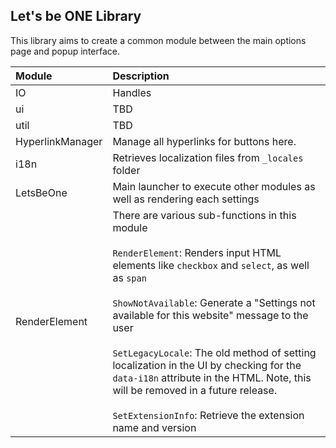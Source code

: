 ## Let's be ONE Library

This library aims to create a common module between the main options page and popup interface.

Module | Description
:--| :--
IO | Handles 
ui | TBD
util | TBD
HyperlinkManager | Manage all hyperlinks for buttons here.
i18n | Retrieves localization files from `_locales` folder
LetsBeOne | Main launcher to execute other modules as well as rendering each settings
RenderElement | There are various sub-functions in this module <br><br> `RenderElement`: Renders input HTML elements like `checkbox` and `select`, as well as `span` <br><br>`ShowNotAvailable`: Generate a "Settings not available for this website" message to the user <br><br> `SetLegacyLocale`: The old method of setting localization in the UI by checking for the `data-i18n` attribute in the HTML. Note, this will be removed in a future release. <br><br> `SetExtensionInfo`: Retrieve the extension name and version 